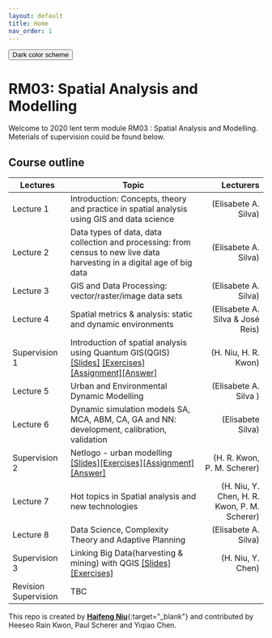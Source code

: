 ```yaml
---
layout: default
title: Home
nav_order: 1
---
```

<button class="btn js-toggle-dark-mode">Dark color scheme</button>

<script type="text/javascript" src="{{ "/assets/js/dark-mode-preview.js" | absolute_url }}"></script>

# RM03: Spatial Analysis and Modelling
Welcome to 2020 lent term module RM03 : Spatial Analysis and Modelling.  
Meterials of supervision could be found below.

## Course outline

|Lectures|Topic|Lecturers|
|---|---|---:|
|Lecture 1|Introduction: Concepts, theory and practice in spatial analysis using GIS and data science |(Elisabete A. Silva)|
|Lecture 2|Data types of data, data collection and processing: from census to new live data harvesting in a digital age of big data |(Elisabete A. Silva)|
|Lecture 3|GIS and Data Processing: vector/raster/image data sets |(Elisabete A. Silva)|
|Lecture 4|Spatial metrics & analysis: static and dynamic environments |(Elisabete A. Silva & José Reis) |
|Supervision 1| Introduction of spatial analysis using Quantum GIS(QGIS) [[Slides]](./RM03_supervision1_slides.pdf) [[Exercises]](supervision1-exercises.md)[[Assignment]](supervision1-assignment.md)[[Answer]](supervision1-answer.md)|(H. Niu, H. R. Kwon)|
|Lecture 5|Urban and Environmental Dynamic Modelling |(Elisabete A. Silva )|
|Lecture 6|Dynamic simulation models SA, MCA, ABM, CA, GA and NN: development, calibration, validation |(Elisabete Silva)|
|Supervision 2|Netlogo - urban modelling [[Slides]](./RM03_supervision2_slides.pdf)[[Exercises]](supervision2-exercises.md)[[Assignment]](supervision2-assignment.md)[[Answer]](supervision2-answer.md)|(H. R. Kwon, P. M. Scherer)|
|Lecture 7|Hot topics in Spatial analysis and new technologies |(H. Niu, Y. Chen, H. R. Kwon, P. M. Scherer)|
|Lecture 8|Data Science, Complexity Theory and Adaptive Planning |(Elisabete A. Silva)|
|Supervision 3|Linking Big Data(harvesting & mining) with QGIS [[Slides]](./RM03_supervision2_slides.pdf)[[Exercises]](supervision3-exercises.md)|(H. Niu, Y. Chen)|
|Revision Supervision|TBC||


This repo is created by [**Haifeng Niu**](https://haifengniu.com/en/){:target="_blank"} and contributed by Heeseo Rain Kwon, Paul Scherer and Yiqiao Chen.   
